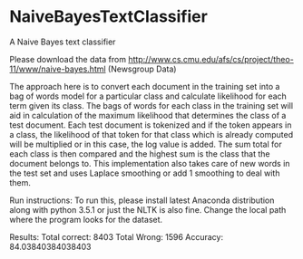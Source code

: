 # NaiveBayesTextClassifier
A Naive Bayes text classifier

Please download the data from http://www.cs.cmu.edu/afs/cs/project/theo-11/www/naive-bayes.html (Newsgroup Data)

The approach here is to convert each document in the training set into a bag of words model for a particular class and calculate likelihood for each term given its class.
The bags of words for each class in the training set will aid in calculation of the maximum likelihood that determines the class of a test document.
Each test document is tokenized and if the token appears in a class, the likelihood of that token for that class which is already computed will be multiplied or in this case, the log value is added. The sum total for each class is then compared and the highest sum is the class that the document belongs to. This implementation also takes care of new words in the test set and uses Laplace smoothing or add 1 smoothing to deal with them. 

Run instructions:
To run this, please install latest Anaconda distribution along with python 3.5.1 or just the NLTK is also fine.
Change the local path where the program looks for the dataset.

Results:
Total correct: 8403
Total Wrong: 1596
Accuracy: 84.03840384038403
